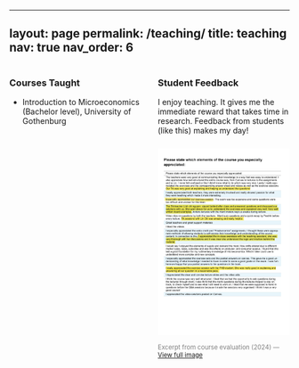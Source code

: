 
---
layout: page
permalink: /teaching/
title: teaching
nav: true
nav_order: 6
---

<div style="display: flex; align-items: flex-start; gap: 30px;">

  <!-- Left column -->
  <div style="flex: 1;" markdown="1">

### Courses Taught
- Introduction to Microeconomics (Bachelor level), University of Gothenburg  

  </div>

  <!-- Right column -->
  <div style="flex: 1;" markdown="1">

### Student Feedback
I enjoy teaching. It gives me the immediate reward that takes time in research. Feedback from students (like this) makes my day!

<img src="/assets/img/course_evaluation.png" alt="Student feedback" style="max-width:400px; width:100%; margin-top:10px;">

<p style="font-size:0.8em; color:gray;">
  Excerpt from course evaluation (2024) — 
  <a href="/assets/img/course_evaluation.png" target="_blank">View full image</a>
</p>

  </div>

</div>
